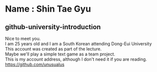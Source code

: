 # Name : Shin Tae Gyu
## github-university-introduction

Nice to meet you.  
I am 25 years old and I am a South Korean attending Dong-Eui University  
This account was created as part of the lecture.  
Maybe we'll play a simple text game as a team project.  
This is my account address, although I don't need it if you are reading.  
<https://github.com/unusualus>
